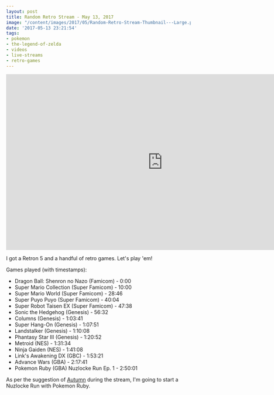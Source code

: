 ```yaml
---
layout: post
title: Random Retro Stream - May 13, 2017
image: "/content/images/2017/05/Random-Retro-Stream-Thumbnail---Large.png"
date: '2017-05-13 23:21:54'
tags:
- pokemon
- the-legend-of-zelda
- videos
- live-streams
- retro-games
---
```


<iframe width="853" height="480" src="https://www.youtube-nocookie.com/embed/xG4aW2KZRrE?rel=0" frameborder="0" allowfullscreen></iframe>

I got a Retron 5 and a handful of retro games. Let's play 'em!

Games played (with timestamps):

- Dragon Ball: Shenron no Nazo (Famicom) - 0:00
- Super Mario Collection (Super Famicom) - 10:00
- Super Mario World (Super Famicom) - 28:46
- Super Puyo Puyo (Super Famicom) - 40:04
- Super Robot Taisen EX (Super Famicom) - 47:38
- Sonic the Hedgehog (Genesis) - 56:32
- Columns (Genesis) - 1:03:41
- Super Hang-On (Genesis) - 1:07:51
- Landstalker (Genesis) - 1:10:08
- Phantasy Star III (Genesis) - 1:20:52
- Metroid (NES) - 1:31:34
- Ninja Gaiden (NES) - 1:41:08
- Link's Awakening DX (GBC) - 1:53:21
- Advance Wars (GBA) - 2:17:41
- Pokemon Ruby (GBA) Nuzlocke Run Ep. 1 - 2:50:01

As per the suggestion of [Autumn](https://twitter.com/magikarpwow) during the stream, I'm going to start a Nuzlocke Run with Pokemon Ruby.
